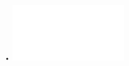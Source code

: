 - ![《重构：改善既有代码的设计=Refactoring：Improving the Design of Existing Code》.pdf](../assets/《重构：改善既有代码的设计=Refactoring：Improving_the_Design_of_Existing_Code》_1669799283693_0.pdf)